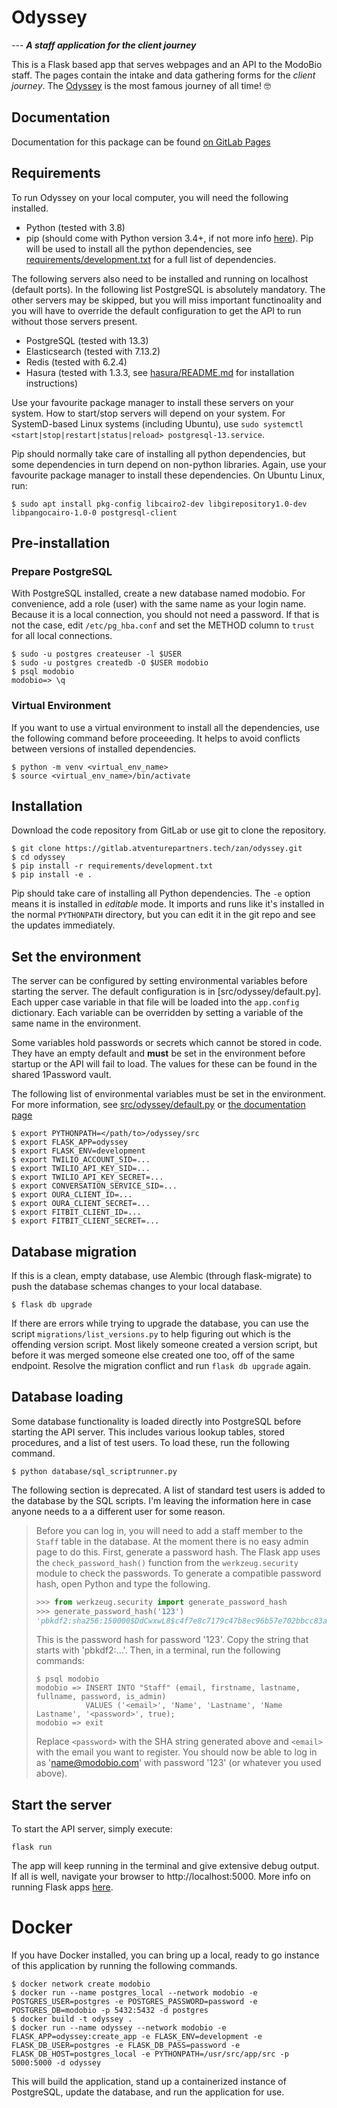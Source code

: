 # Odyssey

--- **_A staff application for the client journey_**

This is a Flask based app that serves webpages and an API to the ModoBio staff. The pages contain the intake and data gathering forms for the _client journey_. The [Odyssey](https://en.wikipedia.org/wiki/Odyssey) is the most famous journey of all time! 🤓

## Documentation

Documentation for this package can be found [on GitLab Pages](http://zan.atventures.tech/odyssey/)

## Requirements

To run Odyssey on your local computer, you will need the following installed.

- Python (tested with 3.8)
- pip (should come with Python version 3.4+, if not more info [here](https://pip.pypa.io/en/stable/installing/)). Pip will be used to install all the python dependencies, see [requirements/development.txt](requirements/development.txt) for a full list of dependencies.

The following servers also need to be installed and running on localhost (default ports). In the following list PostgreSQL is absolutely mandatory. The other servers may be skipped, but you will miss important functinoality and you will have to override the default configuration to get the API to run without those servers present.

- PostgreSQL (tested with 13.3)
- Elasticsearch (tested with 7.13.2)
- Redis (tested with 6.2.4)
- Hasura (tested with 1.3.3, see [hasura/README.md](hasura/README.md) for installation instructions)

Use your favourite package manager to install these servers on your system. How to start/stop servers will depend on your system. For SystemD-based Linux systems (including Ubuntu), use `sudo systemctl <start|stop|restart|status|reload> postgresql-13.service`.

Pip should normally take care of installing all python dependencies, but some dependencies in turn depend on non-python libraries. Again, use your favourite package manager to install these dependencies. On Ubuntu Linux, run:

```shell
$ sudo apt install pkg-config libcairo2-dev libgirepository1.0-dev libpangocairo-1.0-0 postgresql-client
```

## Pre-installation

### Prepare PostgreSQL

With PostgreSQL installed, create a new database named modobio. For convenience, add a role (user) with the same name as your login name. Because it is a local connection, you should not need a password. If that is not the case, edit `/etc/pg_hba.conf` and set the METHOD column to `trust` for all local connections.

```shell
$ sudo -u postgres createuser -l $USER
$ sudo -u postgres createdb -O $USER modobio
$ psql modobio
modobio=> \q
```

### Virtual Environment

If you want to use a virtual environment to install all the dependencies, use the following command before proceeeding. It helps to avoid conflicts between versions of installed dependencies.

```shell
$ python -m venv <virtual_env_name>
$ source <virtual_env_name>/bin/activate
```

## Installation

Download the code repository from GitLab or use git to clone the repository.

```shell
$ git clone https://gitlab.atventurepartners.tech/zan/odyssey.git
$ cd odyssey
$ pip install -r requirements/development.txt
$ pip install -e .
```

Pip should take care of installing all Python dependencies. The `-e` option means it is installed in _editable_ mode. It imports and runs like it's installed in the normal `PYTHONPATH` directory, but you can edit it in the git repo and see the updates immediately.

## Set the environment

The server can be configured by setting environmental variables before starting the server. The default configuration is in [src/odyssey/default.py]. Each upper case variable in that file will be loaded into the `app.config` dictionary. Each variable can be overridden by setting a variable of the same name in the environment.

Some variables hold passwords or secrets which cannot be stored in code. They have an empty default and **must** be set in the environment before startup or the API will fail to load. The values for these can be found in the shared 1Password vault.

The following list of environmental variables must be set in the environment. For more information, see [src/odyssey/default.py](src/odyssey/default.py) or [the documentation page](http://zan.atventures.tech/odyssey/odyssey/odyssey.config.html)

```shell
$ export PYTHONPATH=</path/to>/odyssey/src
$ export FLASK_APP=odyssey
$ export FLASK_ENV=development
$ export TWILIO_ACCOUNT_SID=...
$ export TWILIO_API_KEY_SID=...
$ export TWILIO_API_KEY_SECRET=...
$ export CONVERSATION_SERVICE_SID=...
$ export OURA_CLIENT_ID=...
$ export OURA_CLIENT_SECRET=...
$ export FITBIT_CLIENT_ID=...
$ export FITBIT_CLIENT_SECRET=...
```

## Database migration

If this is a clean, empty database, use Alembic (through flask-migrate) to push the database schemas changes to your local database.

```shell
$ flask db upgrade
```

If there are errors while trying to upgrade the database, you can use the script `migrations/list_versions.py` to help figuring out which is the offending version script. Most likely someone created a version script, but before it was merged someone else created one too, off of the same endpoint. Resolve the migration conflict and run `flask db upgrade` again.

## Database loading

Some database functionality is loaded directly into PostgreSQL before starting the API server. This includes various lookup tables, stored procedures, and a list of test users. To load these, run the following command.

```shell
$ python database/sql_scriptrunner.py
```

The following section is deprecated. A list of standard test users is added to the database by the SQL scripts. I'm leaving the information here in case anyone needs to a a different user for some reason.

> Before you can log in, you will need to add a staff member to the `Staff` table in the database. At the moment there is no easy admin page to do this. First, generate a password hash. The Flask app uses the `check_password_hash()` function from the `werkzeug.security` module to check the passwords. To generate a compatible password hash, open Python and type the following.
>
> ```python
> >>> from werkzeug.security import generate_password_hash
> >>> generate_password_hash('123')
> 'pbkdf2:sha256:150000$DdCwxwL8$c4f7e8c7179c47b8ec96b57e702bbcc83a98ea13575dfd74ca11b88f4069b3f1'
> ```
>
> This is the password hash for password '123'. Copy the string that starts with 'pbkdf2:...'. Then, in a terminal, run the following commands:
>
> ```shell
> $ psql modobio
> modobio => INSERT INTO "Staff" (email, firstname, lastname, fullname, password, is_admin)
>            VALUES ('<email>', 'Name', 'Lastname', 'Name Lastname', '<password>', true);
> modobio => exit
> ```
>
> Replace `<password>` with the SHA string generated above and `<email>` with the email you want to register. You should now be able to log in as 'name@modobio.com' with password '123' (or whatever you used above).

## Start the server

To start the API server, simply execute:

```shell
flask run
```

The app will keep running in the terminal and give extensive debug output. If all is well, navigate your browser to http://localhost:5000. More info on running Flask apps [here](https://flask.palletsprojects.com/en/1.1.x/quickstart/).

# Docker

If you have Docker installed, you can bring up a local, ready to go instance of this application by running the following commands.

```shell
$ docker network create modobio
$ docker run --name postgres_local --network modobio -e POSTGRES_USER=postgres -e POSTGRES_PASSWORD=password -e POSTGRES_DB=modobio -p 5432:5432 -d postgres
$ docker build -t odyssey .
$ docker run --name odyssey --network modobio -e FLASK_APP=odyssey:create_app -e FLASK_ENV=development -e FLASK_DB_USER=postgres -e FLASK_DB_PASS=password -e FLASK_DB_HOST=postgres_local -e PYTHONPATH=/usr/src/app/src -p 5000:5000 -d odyssey
```

This will build the application, stand up a containerized instance of PostgreSQL, update the database, and run the application for use.
